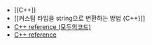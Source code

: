 - [[C++]]
- [[커스텀 타입을 string으로 변환하는 방법 {C++}]]
- [C++ reference (모두의코드)](https://modoocode.com/237)
- [C++ reference]()